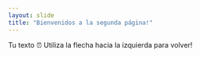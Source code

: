 ```yaml
---
layout: slide
title: "Bienvenidos a la segunda página!"
---
```

Tu texto ⏰
Utiliza la flecha hacia la izquierda para volver!
